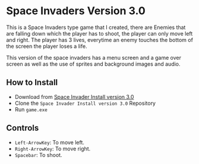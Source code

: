 # Space Invaders Version 3.0
This is a Space Invaders type game that I created, there are Enemies that are falling down which the player has to shoot, the player can only move left and right.
The player has 3 lives, everytime an enemy touches the bottom of the screen the player loses a life.

This version of the space invaders has a menu screen and a game over screen as well as the use of sprites and background images and audio.

## How to Install
- Download from [Space Invader Install version 3.0](https://github.com/Mishra-Atharva/Space-Invaders-version2.0-install)
- Clone the `Space Invader Install version 3.0` Repository
- Run `game.exe`

## Controls
- `Left-ArrowKey`: To move left.
- `Right-ArrowKey`: To move right.
- `Spacebar`: To shoot.
